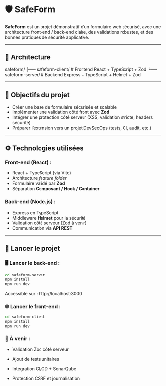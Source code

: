 # 🛡️ SafeForm

**SafeForm** est un projet démonstratif d’un formulaire web sécurisé, avec une architecture front-end / back-end claire, des validations robustes, et des bonnes pratiques de sécurité applicative.

---

## 📁 Architecture

safeform/
├── safeform-client/ # Frontend React + TypeScript + Zod
└── safeform-server/ # Backend Express + TypeScript + Helmet + Zod


---

## 🔐 Objectifs du projet

- Créer une base de formulaire sécurisée et scalable
- Implémenter une validation côté front avec **Zod**
- Intégrer une protection côté serveur (XSS, validation stricte, headers sécurité)
- Préparer l’extension vers un projet DevSecOps (tests, CI, audit, etc.)

---

## ⚙️ Technologies utilisées

### Front-end (React) :
- React + TypeScript (via Vite)
- Architecture *feature folder*
- Formulaire validé par **Zod**
- Séparation **Composant / Hook / Container**

### Back-end (Node.js) :
- Express en TypeScript
- Middleware **Helmet** pour la sécurité
- Validation côté serveur (Zod à venir)
- Communication via **API REST**

---

## 🚀 Lancer le projet

### 🖥️ Lancer le back-end :

```bash
cd safeform-server
npm install
npm run dev
```

Accessible sur : http://localhost:3000

### 🌐 Lancer le front-end :
```bash
cd safeform-client
npm install
npm run dev
```

### 📌 À venir :

- Validation Zod côté serveur

- Ajout de tests unitaires

- Intégration CI/CD + SonarQube

- Protection CSRF et journalisation


